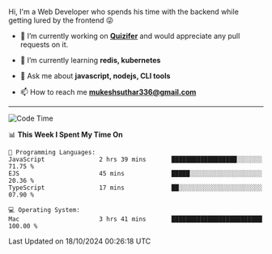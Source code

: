 Hi, I'm a Web Developer who spends his time with the backend while getting lured by the frontend 😜

- 🔭 I’m currently working on **[Quizifer](https://github.com/SutharMukesh/Quizifer/)** and would appreciate any pull requests on it.

- 🌱 I’m currently learning **redis, kubernetes**

- 💬 Ask me about **javascript, nodejs, CLI tools**

- 📫 How to reach me **mukeshsuthar336@gmail.com**

---
<!--START_SECTION:waka-->
![Code Time](http://img.shields.io/badge/Code%20Time-3%2C165%20hrs%2046%20mins-blue)

📊 **This Week I Spent My Time On** 

```text
💬 Programming Languages: 
JavaScript               2 hrs 39 mins       ██████████████████░░░░░░░   71.75 % 
EJS                      45 mins             █████░░░░░░░░░░░░░░░░░░░░   20.36 % 
TypeScript               17 mins             ██░░░░░░░░░░░░░░░░░░░░░░░   07.90 % 

💻 Operating System: 
Mac                      3 hrs 41 mins       █████████████████████████   100.00 % 
```


 Last Updated on 18/10/2024 00:26:18 UTC
<!--END_SECTION:waka-->
